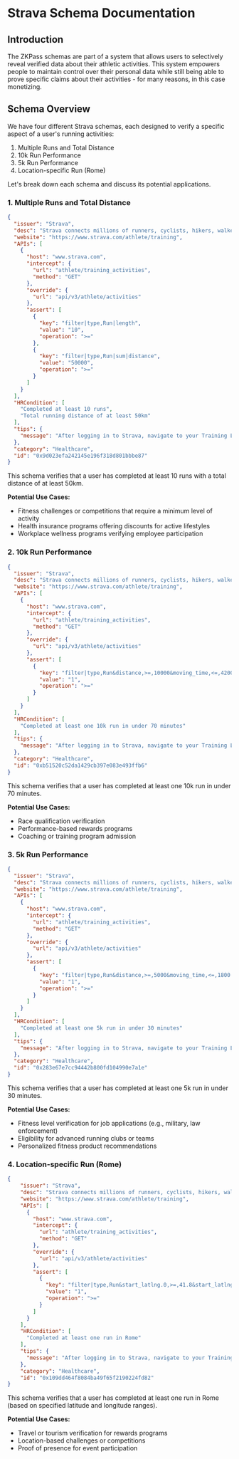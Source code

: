 # Strava Schema Documentation

## Introduction

The ZKPass schemas are part of a system that allows users to selectively reveal verified data about their athletic activities. This system empowers people to maintain control over their personal data while still being able to prove specific claims about their activities - for many reasons, in this case monetizing.

## Schema Overview

We have four different Strava schemas, each designed to verify a specific aspect of a user's running activities:

1. Multiple Runs and Total Distance
2. 10k Run Performance
3. 5k Run Performance
4. Location-specific Run (Rome)

Let's break down each schema and discuss its potential applications.

### 1. Multiple Runs and Total Distance

```json
{
  "issuer": "Strava",
  "desc": "Strava connects millions of runners, cyclists, hikers, walkers and other active people through the sports they love",
  "website": "https://www.strava.com/athlete/training",
  "APIs": [
    {
      "host": "www.strava.com",
      "intercept": {
        "url": "athlete/training_activities",
        "method": "GET"
      },
      "override": {
        "url": "api/v3/athlete/activities"
      },
      "assert": [
        {
          "key": "filter|type,Run|length",
          "value": "10",
          "operation": ">="
        },
        {
          "key": "filter|type,Run|sum|distance",
          "value": "50000",
          "operation": ">="
        }
      ]
    }
  ],
  "HRCondition": [
    "Completed at least 10 runs",
    "Total running distance of at least 50km"
  ],
  "tips": {
    "message": "After logging in to Strava, navigate to your Training Log page and click 'Start' to begin the verification process."
  },
  "category": "Healthcare",
  "id": "0x9d023efa242145e196f318d801bbbe87"
}
```

This schema verifies that a user has completed at least 10 runs with a total distance of at least 50km. 

**Potential Use Cases:**
- Fitness challenges or competitions that require a minimum level of activity
- Health insurance programs offering discounts for active lifestyles
- Workplace wellness programs verifying employee participation

### 2. 10k Run Performance

```json
{
  "issuer": "Strava",
  "desc": "Strava connects millions of runners, cyclists, hikers, walkers and other active people through the sports they love",
  "website": "https://www.strava.com/athlete/training",
  "APIs": [
    {
      "host": "www.strava.com",
      "intercept": {
        "url": "athlete/training_activities",
        "method": "GET"
      },
      "override": {
        "url": "api/v3/athlete/activities"
      },
      "assert": [
        {
          "key": "filter|type,Run&distance,>=,10000&moving_time,<=,4200|length",
          "value": "1",
          "operation": ">="
        }
      ]
    }
  ],
  "HRCondition": [
    "Completed at least one 10k run in under 70 minutes"
  ],
  "tips": {
    "message": "After logging in to Strava, navigate to your Training Log page and click 'Start' to begin the verification process. Make sure you have at least one 10k run completed in under 70 minutes."
  },
  "category": "Healthcare",
  "id": "0xb51520c52da1429cb397e083e493ffb6"
}
```

This schema verifies that a user has completed at least one 10k run in under 70 minutes.

**Potential Use Cases:**
- Race qualification verification
- Performance-based rewards programs
- Coaching or training program admission

### 3. 5k Run Performance

```json
{
  "issuer": "Strava",
  "desc": "Strava connects millions of runners, cyclists, hikers, walkers and other active people through the sports they love",
  "website": "https://www.strava.com/athlete/training",
  "APIs": [
    {
      "host": "www.strava.com",
      "intercept": {
        "url": "athlete/training_activities",
        "method": "GET"
      },
      "override": {
        "url": "api/v3/athlete/activities"
      },
      "assert": [
        {
          "key": "filter|type,Run&distance,>=,5000&moving_time,<=,1800|length",
          "value": "1",
          "operation": ">="
        }
      ]
    }
  ],
  "HRCondition": [
    "Completed at least one 5k run in under 30 minutes"
  ],
  "tips": {
    "message": "After logging in to Strava, navigate to your Training Log page and click 'Start' to begin the verification process. Make sure you have at least one 5k run completed in under 30 minutes."
  },
  "category": "Healthcare",
  "id": "0x283e67e7cc94442b800fd104990e7a1e"
}
```

This schema verifies that a user has completed at least one 5k run in under 30 minutes.

**Potential Use Cases:**
- Fitness level verification for job applications (e.g., military, law enforcement)
- Eligibility for advanced running clubs or teams
- Personalized fitness product recommendations

### 4. Location-specific Run (Rome)

```json
{
    "issuer": "Strava",
    "desc": "Strava connects millions of runners, cyclists, hikers, walkers and other active people through the sports they love",
    "website": "https://www.strava.com/athlete/training",
    "APIs": [
      {
        "host": "www.strava.com",
        "intercept": {
          "url": "athlete/training_activities",
          "method": "GET"
        },
        "override": {
          "url": "api/v3/athlete/activities"
        },
        "assert": [
          {
            "key": "filter|type,Run&start_latlng.0,>=,41.8&start_latlng.0,<=,42.0&start_latlng.1,>=,12.4&start_latlng.1,<=,12.6|length",
            "value": "1",
            "operation": ">="
          }
        ]
      }
    ],
    "HRCondition": [
      "Completed at least one run in Rome"
    ],
    "tips": {
      "message": "After logging in to Strava, navigate to your Training Log page and click 'Start' to begin the verification process. Make sure you have recorded at least one run in Rome."
    },
    "category": "Healthcare",
    "id": "0x109dd464f8084ba49f65f2190224fd82"
}
```

This schema verifies that a user has completed at least one run in Rome (based on specified latitude and longitude ranges).

**Potential Use Cases:**
- Travel or tourism verification for rewards programs
- Location-based challenges or competitions
- Proof of presence for event participation